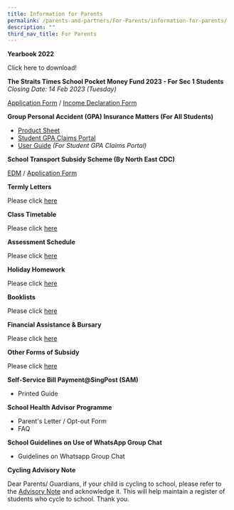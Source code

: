 ```yaml
---
title: Information for Parents
permalink: /parents-and-partners/For-Parents/information-for-parents/
description: ""
third_nav_title: For Parents
---
```

**Yearbook 2022**

Click here to download!

**The Straits Times School Pocket Money Fund 2023 - For Sec 1 Students**
<br>_Closing Date: 14 Feb 2023 (Tuesday)_

[Application Form](Annex-A-2023-STSPMF-Application-Form-for-schools-REVISED-2023-Cycle-2.pdf) / [Income Declaration Form](Annex-B-Income-declaration-form_2023-REVISED-2023-Cycle-2.pdf)

**Group Personal Accident (GPA) Insurance Matters (For All Students)**

* [Product Sheet](/files/2020-Final-Term-Letter.pdf)
* [Student GPA Claims Portal](https://studentgpa.incomegroupins.com.sg/#/dashboard)
* [User Guide](https://greendalesec.moe.edu.sg/wp-content/uploads/2022/09/StudentGPAUserGuide-Parent.pdf) _(For Student GPA Claims Portal)_

**School Transport Subsidy Scheme (By North East CDC)**

[EDM](/files/School-Transport-Subsidy-Scheme-EDM.pdf) / [Application Form](https://go.gov.sg/neasrf)

**Termly Letters**

Please click [here](/parents-partners/parent-support/parent-engagement/notification-to-parents/termly-letters/)

**Class Timetable**

Please click [here](/student-admin-services/students/class-timetable/)

**Assessment Schedule**

Please click [here](/student-admin-services/students/assessment-schedule/)

**Holiday Homework**

Please click [here](/student-admin-services/students/holiday-homework/)

**Booklists**

Please click [here](/student-admin-services/students/booklists/)

**Financial Assistance & Bursary**

Please click [here](/student-admin-services/administration/financial-assistance-bursary/)

**Other Forms of Subsidy**

Please click [here](/student-admin-services/administration/other-forms-of-subsidy/)

**Self-Service Bill Payment@SingPost (SAM)**

* Printed Guide

**School Health Advisor Programme**

* Parent's Letter / Opt-out Form
* FAQ

**School Guidelines on Use of WhatsApp Group Chat**

* Guidelines on Whatsapp Group Chat

**Cycling Advisory Note**

Dear Parents/ Guardians, if your child is cycling to school, please refer to the [Advisory Note](https://form.gov.sg/61c2b2fb1dd3cd0013b089e1) and acknowledge it. This will help maintain a register of students who cycle to school. Thank you.